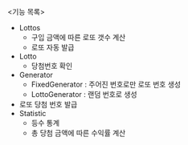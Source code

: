 <기능 목록>
- Lottos 
    - 구입 금액에 따른 로또 갯수 계산
    - 로또 자동 발급
- Lotto
    - 당첨번호 확인
- Generator
    - FixedGenerator : 주어진 번호로만 로또 번호 생성
    - LottoGenerator : 랜덤 번호로 생성  
- 로또 당첨 번호 발급 
- Statistic
    - 등수 통계
    - 총 당첨 금액에 따른 수익률 계산 
 
